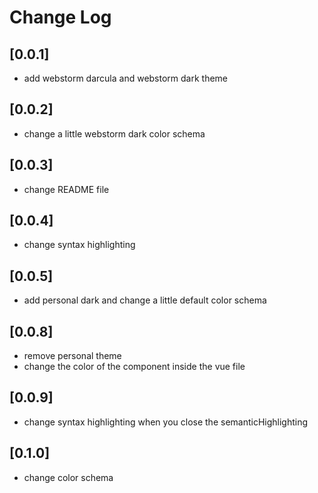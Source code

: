 # Change Log

## [0.0.1]

- add webstorm darcula and webstorm dark theme

## [0.0.2]

- change a little webstorm dark color schema

## [0.0.3]

- change README file

## [0.0.4]

- change syntax highlighting

## [0.0.5]

- add personal dark and change a little default color schema

## [0.0.8]

- remove personal theme
- change the color of the component inside the vue file

## [0.0.9]

- change syntax highlighting when you close the semanticHighlighting

## [0.1.0]

- change color schema